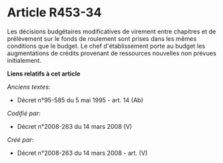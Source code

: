 # Article R453-34

Les décisions budgétaires modificatives de virement entre chapitres et de prélèvement sur le fonds de roulement sont prises
dans les mêmes conditions que le budget. Le chef d'établissement porte au budget les augmentations de crédits provenant de
ressources nouvelles non prévues initialement.

**Liens relatifs à cet article**

_Anciens textes_:

  - Décret n°95-585 du 5 mai 1995 - art. 14 (Ab)

_Codifié par_:

  - Décret n°2008-263 du 14 mars 2008 (V)

_Créé par_:

  - Décret n°2008-263 du 14 mars 2008 - art. (V)
